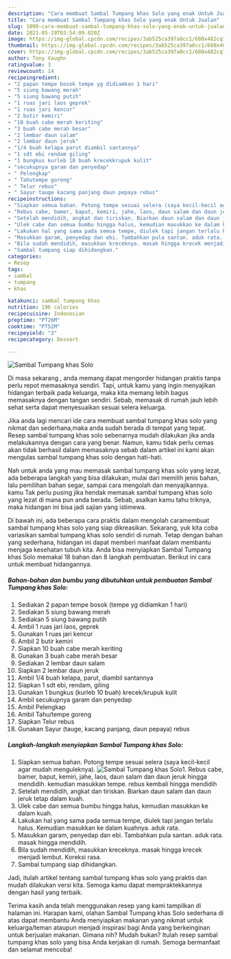 ```yaml
---
description: "Cara membuat Sambal Tumpang khas Solo yang enak Untuk Jualan"
title: "Cara membuat Sambal Tumpang khas Solo yang enak Untuk Jualan"
slug: 1090-cara-membuat-sambal-tumpang-khas-solo-yang-enak-untuk-jualan
date: 2021-05-29T03:54:09.020Z
image: https://img-global.cpcdn.com/recipes/3ab525ca397a0cc1/680x482cq70/sambal-tumpang-khas-solo-foto-resep-utama.jpg
thumbnail: https://img-global.cpcdn.com/recipes/3ab525ca397a0cc1/680x482cq70/sambal-tumpang-khas-solo-foto-resep-utama.jpg
cover: https://img-global.cpcdn.com/recipes/3ab525ca397a0cc1/680x482cq70/sambal-tumpang-khas-solo-foto-resep-utama.jpg
author: Tony Vaughn
ratingvalue: 3
reviewcount: 14
recipeingredient:
- "2 papan tempe bosok tempe yg didiamkan 1 hari"
- "5 siung bawang merah"
- "5 siung bawang putih"
- "1 ruas jari laos geprek"
- "1 ruas jari kencur"
- "2 butir kemiri"
- "10 buah cabe merah keriting"
- "3 buah cabe merah besar"
- "2 lembar daun salam"
- "2 lembar daun jeruk"
- "1/4 buah kelapa parut diambil santannya"
- "1 sdt ebi rendam giling"
- "1 bungkus kurleb 10 buah krecekkrupuk kulit"
- "secukupnya garam dan penyedap"
- " Pelengkap"
- " Tahutempe goreng"
- " Telur rebus"
- " Sayur tauge kacang panjang daun pepaya rebus"
recipeinstructions:
- "Siapkan semua bahan. Potong tempe sesuai selera (saya kecil-kecil agar mudah menguleknya)."
- "Rebus cabe, bamer, baput, kemiri, jahe, laos, daun salam dan daun jeruk hingga mendidih. kemudian masukkan tempe. rebus kembali hingga mendidih"
- "Setelah mendidih, angkat dan tiriskan. Biarkan daun salam dan daun jeruk tetap dalam kuah."
- "Ulek cabe dan semua bumbu hingga halus, kemudian masukkan ke dalam kuah."
- "Lakukan hal yang sama pada semua tempe, diulek tapi jangan terlalu halus. Kemudian masukkan ke dalam kuahnya. aduk rata."
- "Masukkan garam, penyedap dan ebi. Tambahkan pula santan. aduk rata. masak hingga mendidih."
- "Bila sudah mendidih, masukkan kreceknya. masak hingga krecek menjadi lembut. Koreksi rasa."
- "Sambal tumpang siap dihidangkan."
categories:
- Resep
tags:
- sambal
- tumpang
- khas

katakunci: sambal tumpang khas 
nutrition: 196 calories
recipecuisine: Indonesian
preptime: "PT26M"
cooktime: "PT52M"
recipeyield: "3"
recipecategory: Dessert

---
```



![Sambal Tumpang khas Solo](https://img-global.cpcdn.com/recipes/3ab525ca397a0cc1/680x482cq70/sambal-tumpang-khas-solo-foto-resep-utama.jpg)

Di masa  sekarang , anda memang dapat mengorder hidangan praktis tanpa perlu repot memasaknya sendiri. Tapi, untuk kamu yang ingin menyajikan hidangan terbaik pada keluarga, maka kita memang lebih bagus memasaknya dengan tangan sendiri. Sebab, memasak di rumah jauh lebih sehat serta dapat menyesuaikan sesuai selera keluarga.

Jika anda lagi mencari ide cara membuat sambal tumpang khas solo yang nikmat dan sederhana,maka anda sudah berada di tempat yang tepat. Resep sambal tumpang khas solo  sebenarnya mudah dilakukan jika anda melakukannya dengan cara yang benar. Namun, kamu tidak perlu cemas akan tidak berhasil dalam memasaknya 
sebab dalam artikel ini kami akan mengulas sambal tumpang khas solo dengan hati-hati.  



Nah untuk anda yang mau memasak sambal tumpang khas solo yang lezat, ada beberapa langkah yang bisa dilakukan, mulai dari memilih jenis bahan, lalu pemilihan bahan segar, sampai cara mengolah dan menyajikannya. kamu Tak perlu pusing jika hendak memasak sambal tumpang khas solo yang lezat di mana pun anda berada. Sebab, asalkan kamu  tahu triknya, maka hidangan ini bisa jadi sajian yang istimewa.

Di bawah ini, ada beberapa cara praktis  dalam mengolah caramembuat sambal tumpang khas solo yang siap dikreasikan. Sekarang, yuk kita coba variasikan sambal tumpang khas solo sendiri di rumah. Tetap dengan bahan yang sederhana, hidangan ini dapat memberi manfaat dalam membantu menjaga kesehatan tubuh kita. Anda bisa menyiapkan Sambal Tumpang khas Solo memakai 18 bahan dan 8 langkah pembuatan. Berikut ini cara untuk membuat hidangannya.

<!--inarticleads1-->

##### Bahan-bahan dan bumbu yang dibutuhkan untuk pembuatan Sambal Tumpang khas Solo:

1. Sediakan 2 papan tempe bosok (tempe yg didiamkan 1 hari)
1. Sediakan 5 siung bawang merah
1. Sediakan 5 siung bawang putih
1. Ambil 1 ruas jari laos, geprek
1. Gunakan 1 ruas jari kencur
1. Ambil 2 butir kemiri
1. Siapkan 10 buah cabe merah keriting
1. Gunakan 3 buah cabe merah besar
1. Sediakan 2 lembar daun salam
1. Siapkan 2 lembar daun jeruk
1. Ambil 1/4 buah kelapa, parut, diambil santannya
1. Siapkan 1 sdt ebi, rendam, giling
1. Gunakan 1 bungkus (kurleb 10 buah) krecek/krupuk kulit
1. Ambil secukupnya garam dan penyedap
1. Ambil  Pelengkap
1. Ambil  Tahu/tempe goreng
1. Siapkan  Telur rebus
1. Gunakan  Sayur (tauge, kacang panjang, daun pepaya) rebus




<!--inarticleads2-->

##### Langkah-langkah menyiapkan Sambal Tumpang khas Solo:

1. Siapkan semua bahan. Potong tempe sesuai selera (saya kecil-kecil agar mudah menguleknya).
<img src="https://img-global.cpcdn.com/steps/d7738842d7675d24/160x128cq70/sambal-tumpang-khas-solo-langkah-memasak-1-foto.jpg" alt="Sambal Tumpang khas Solo">1. Rebus cabe, bamer, baput, kemiri, jahe, laos, daun salam dan daun jeruk hingga mendidih. kemudian masukkan tempe. rebus kembali hingga mendidih
1. Setelah mendidih, angkat dan tiriskan. Biarkan daun salam dan daun jeruk tetap dalam kuah.
1. Ulek cabe dan semua bumbu hingga halus, kemudian masukkan ke dalam kuah.
1. Lakukan hal yang sama pada semua tempe, diulek tapi jangan terlalu halus. Kemudian masukkan ke dalam kuahnya. aduk rata.
1. Masukkan garam, penyedap dan ebi. Tambahkan pula santan. aduk rata. masak hingga mendidih.
1. Bila sudah mendidih, masukkan kreceknya. masak hingga krecek menjadi lembut. Koreksi rasa.
1. Sambal tumpang siap dihidangkan.




Jadi, itulah artikel tentang  sambal tumpang khas solo  yang praktis dan mudah dilakukan versi kita. Semoga kamu dapat mempraktekkannya dengan hasil yang terbaik. 

Terima kasih anda telah menggunakan resep yang kami tampilkan di halaman ini. Harapan kami, olahan  Sambal Tumpang khas Solo sederhana di atas dapat membantu Anda menyiapkan makanan yang nikmat untuk keluarga/teman ataupun menjadi inspirasi bagi Anda yang berkeinginan untuk berjualan makanan. Gimana nih? Mudah bukan? Itulah resep sambal tumpang khas solo yang bisa Anda kerjakan di rumah. Semoga bermanfaat dan selamat mencoba!

